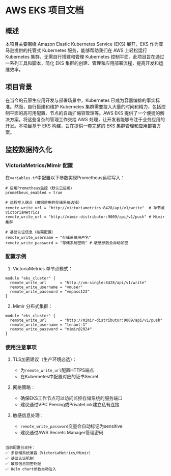 # AWS EKS 项目文档

## 概述
本项目主要围绕 Amazon Elastic Kubernetes Service (EKS) 展开，EKS 作为亚马逊提供的托管式 Kubernetes 服务，能够帮助我们在 AWS 上轻松运行 Kubernetes 集群，无需自行搭建和管理 Kubernetes 控制平面。此项目旨在通过一系列工具和脚本，简化 EKS 集群的创建、管理和应用部署流程，提高开发和运维效率。

## 项目背景
在当今的云原生应用开发与部署场景中，Kubernetes 已成为容器编排的事实标准。然而，自行搭建和维护 Kubernetes 集群需要投入大量的时间和精力，包括控制平面的高可用配置、节点的自动扩缩容管理等。AWS EKS 提供了一个便捷的解决方案，将这些复杂的管理工作交给 AWS 处理，让开发者能够专注于业务应用的开发。本项目基于 EKS 构建，旨在提供一套完整的 EKS 集群管理和应用部署方案。

## 监控数据持久化

### VictoriaMetrics/Mimir 配置
在`variables.tf`中配置以下参数实现Prometheus远程写入：

```hcl
# 启用Prometheus监控（默认已启用）
prometheus_enabled = true

# 远程写入端点（根据使用的存储系统选择）
remote_write_url = "http://victoriametrics:8428/api/v1/write"  # 单节点VictoriaMetrics
remote_write_url = "http://mimir-distributor:9009/api/v1/push" # Mimir集群

# 基础认证信息（按需配置）
remote_write_username = "存储系统用户名"
remote_write_password = "存储系统密码" # 敏感参数会自动加密
```

### 配置示例
1. VictoriaMetrics 单节点模式：
```hcl
module "eks_cluster" {
  remote_write_url      = "http://vm-single:8428/api/v1/write"
  remote_write_username = "vmuser"
  remote_write_password = "vmpass123"
}
```

2. Mimir 分布式集群：
```hcl
module "eks_cluster" {
  remote_write_url      = "http://mimir-distributor:9009/api/v1/push"
  remote_write_username = "tenant-1"  
  remote_write_password = "mimir@2024"
}
```

### 使用注意事项
1. TLS加密建议（生产环境必选）：
   - 为`remote_write_url`配置HTTPS端点
   - 在Kubernetes中配置对应的证书Secret

2. 网络策略：
   - 确保EKS工作节点可以访问监控存储系统的服务端口
   - 建议通过VPC Peering或PrivateLink建立私有连接

3. 敏感信息处理：
   - `remote_write_password`变量会自动标记为sensitive
   - 建议通过AWS Secrets Manager管理密码
```

当前配置已支持：
✅ 多存储系统兼容（VictoriaMetrics/Mimir）
✅ 基础认证机制
✅ 敏感信息加密处理
✅ Helm chart参数自动注入

        